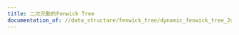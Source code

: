 ```yaml
---
title: 二次元動的Fenwick Tree
documentation_of: //data_structure/fenwick_tree/dynamic_fenwick_tree_2d.py
---
```

